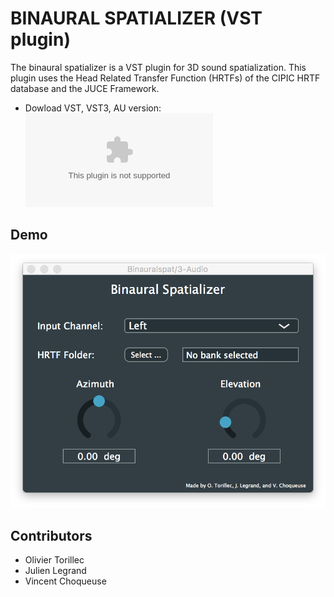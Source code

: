# BINAURAL SPATIALIZER (VST plugin)

The binaural spatializer is a VST plugin for 3D sound spatialization. This plugin uses the Head Related Transfer Function (HRTFs) of the CIPIC HRTF database and the JUCE Framework.

* Dowload VST, VST3, AU version: ![MacOS plugin](https://s3-eu-west-1.amazonaws.com/choqueuse/applications/binaural_spatializer/Binaural_Spatializer_MacOS.zip)

## Demo

[![Binaural Spatializer](screenshot.png)](https://www.youtube.com/watch?v=iSpzV2M7QQc)


## Contributors

* Olivier Torillec
* Julien Legrand
* Vincent Choqueuse
